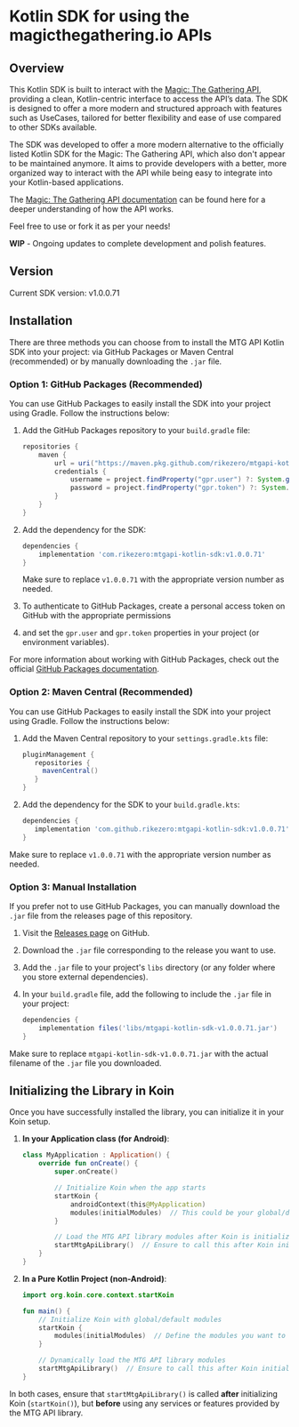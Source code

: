 # Kotlin SDK for using the magicthegathering.io APIs

## Overview

This Kotlin SDK is built to interact with the [Magic: The Gathering API](https://magicthegathering.io), providing a clean,
Kotlin-centric interface to access the API’s data. The SDK is designed to offer a more modern and structured approach with
features such as UseCases, tailored for better flexibility and ease of use compared to other SDKs available.

The SDK was developed to offer a more modern alternative to the officially listed Kotlin SDK for the Magic: The Gathering API,
which also don't appear to be maintained anymore.
It aims to provide developers with a better, more organized way to interact with the API while being easy to integrate into
your Kotlin-based applications.

The [Magic: The Gathering API documentation](https://docs.magicthegathering.io/#documentationgetting_started) can be found here
for a deeper understanding of how the API works.

Feel free to use or fork it as per your needs!

**WIP** - Ongoing updates to complete development and polish features.

## Version
Current SDK version: v1.0.0.71

## Installation

There are three methods you can choose from to install the MTG API Kotlin SDK into your project: via 
GitHub Packages or Maven Central (recommended) or by manually downloading the `.jar` file.

### Option 1: GitHub Packages (Recommended)

You can use GitHub Packages to easily install the SDK into your project using Gradle. Follow the instructions below:

1. Add the GitHub Packages repository to your `build.gradle` file:

    ```gradle
    repositories {
        maven {
            url = uri("https://maven.pkg.github.com/rikezero/mtgapi-kotlin-sdk")
            credentials {
                username = project.findProperty("gpr.user") ?: System.getenv("USERNAME_GITHUB")
                password = project.findProperty("gpr.token") ?: System.getenv("TOKEN_GITHUB")
            }
        }
    }
    ```

3. Add the dependency for the SDK:

    ```gradle
    dependencies {
        implementation 'com.rikezero:mtgapi-kotlin-sdk:v1.0.0.71'
    }
    ```

   Make sure to replace `v1.0.0.71` with the appropriate version number as needed.

3. To authenticate to GitHub Packages, create a personal access token on GitHub with the appropriate permissions 
4. and set the `gpr.user` and `gpr.token` properties in your project (or environment variables).

For more information about working with GitHub Packages, check out the 
official [GitHub Packages documentation](https://docs.github.com/pt/packages/working-with-a-github-packages-registry/working-with-the-gradle-registry).

### Option 2: Maven Central (Recommended)

You can use GitHub Packages to easily install the SDK into your project using Gradle. Follow the instructions below:

1. Add the Maven Central repository to your `settings.gradle.kts` file:

   ```gradle
   pluginManagement {
      repositories {        
        mavenCentral()        
      }    
   }
   ```

2. Add the dependency for the SDK to your `build.gradle.kts`:

   ```gradle
   dependencies {
      implementation 'com.github.rikezero:mtgapi-kotlin-sdk:v1.0.0.71'
   }
   ```

Make sure to replace `v1.0.0.71` with the appropriate version number as needed.

### Option 3: Manual Installation

If you prefer not to use GitHub Packages, you can manually download the `.jar` file from the releases page of this repository.

1. Visit the [Releases page](https://github.com/rikezero/mtgapi-kotlin-sdk/releases) on GitHub.
2. Download the `.jar` file corresponding to the release you want to use.
3. Add the `.jar` file to your project's `libs` directory (or any folder where you store external dependencies).
4. In your `build.gradle` file, add the following to include the `.jar` file in your project:

    ```gradle
    dependencies {
        implementation files('libs/mtgapi-kotlin-sdk-v1.0.0.71.jar')
    }
    ```

Make sure to replace `mtgapi-kotlin-sdk-v1.0.0.71.jar` with the actual filename of the `.jar` file you downloaded.

## Initializing the Library in Koin

Once you have successfully installed the library, you can initialize it in your Koin setup.

1. **In your Application class (for Android)**:

    ```kotlin
    class MyApplication : Application() {
        override fun onCreate() {
            super.onCreate()

            // Initialize Koin when the app starts
            startKoin {
                androidContext(this@MyApplication)
                modules(initialModules)  // This could be your global/default modules
            }

            // Load the MTG API library modules after Koin is initialized
            startMtgApiLibrary()  // Ensure to call this after Koin initialization
        }
    }
    ```

2. **In a Pure Kotlin Project (non-Android)**:

    ```kotlin
    import org.koin.core.context.startKoin

    fun main() {
        // Initialize Koin with global/default modules
        startKoin {
            modules(initialModules)  // Define the modules you want to use globally
        }

        // Dynamically load the MTG API library modules
        startMtgApiLibrary()  // Ensure to call this after Koin initialization
    }
    ```

In both cases, ensure that `startMtgApiLibrary()` is called **after** initializing Koin (`startKoin()`), 
but **before** using any services or features provided by the MTG API library.